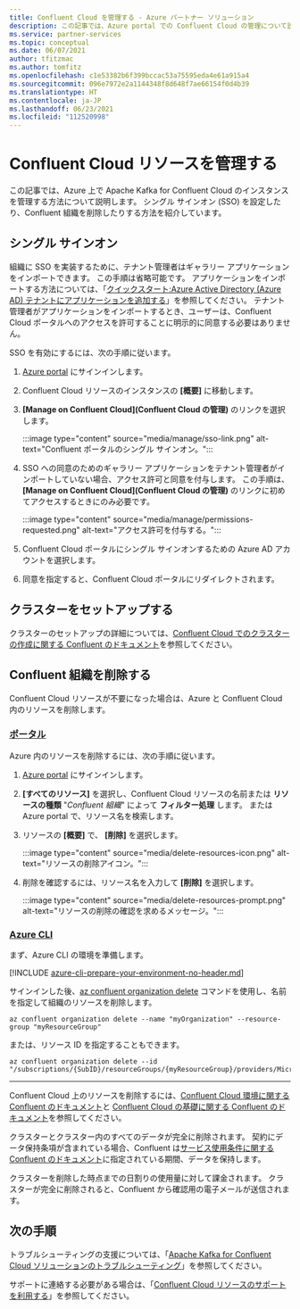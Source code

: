 ```yaml
---
title: Confluent Cloud を管理する - Azure パートナー ソリューション
description: この記事では、Azure portal での Confluent Cloud の管理について説明します。 シングル サインオンをセットアップし、Confluent 組織を削除し、サポートを受ける方法。
ms.service: partner-services
ms.topic: conceptual
ms.date: 06/07/2021
author: tfitzmac
ms.author: tomfitz
ms.openlocfilehash: c1e53382b6f399bccac53a75595eda4e61a915a4
ms.sourcegitcommit: 096e7972e2a1144348f8d648f7ae66154f0d4b39
ms.translationtype: HT
ms.contentlocale: ja-JP
ms.lasthandoff: 06/23/2021
ms.locfileid: "112520998"
---
```

# <a name="manage-the-confluent-cloud-resource"></a>Confluent Cloud リソースを管理する

この記事では、Azure 上で Apache Kafka for Confluent Cloud のインスタンスを管理する方法について説明します。 シングル サインオン (SSO) を設定したり、Confluent 組織を削除したりする方法を紹介しています。

## <a name="single-sign-on"></a>シングル サインオン

組織に SSO を実装するために、テナント管理者はギャラリー アプリケーションをインポートできます。 この手順は省略可能です。 アプリケーションをインポートする方法については、「[クイックスタート:Azure Active Directory (Azure AD) テナントにアプリケーションを追加する](../../active-directory/manage-apps/add-application-portal.md)」を参照してください。 テナント管理者がアプリケーションをインポートするとき、ユーザーは、Confluent Cloud ポータルへのアクセスを許可することに明示的に同意する必要はありません。

SSO を有効にするには、次の手順に従います。

1. [Azure portal](https://portal.azure.com) にサインインします。
1. Confluent Cloud リソースのインスタンスの **[概要]** に移動します。
1. **[Manage on Confluent Cloud]\(Confluent Cloud の管理\)** のリンクを選択します。

   :::image type="content" source="media/manage/sso-link.png" alt-text="Confluent ポータルのシングル サインオン。":::

1. SSO への同意のためのギャラリー アプリケーションをテナント管理者がインポートしていない場合、アクセス許可と同意を付与します。 この手順は、 **[Manage on Confluent Cloud]\(Confluent Cloud の管理\)** のリンクに初めてアクセスするときにのみ必要です。

   :::image type="content" source="media/manage/permissions-requested.png" alt-text="アクセス許可を付与する。":::

1. Confluent Cloud ポータルにシングル サインオンするための Azure AD アカウントを選択します。
1. 同意を指定すると、Confluent Cloud ポータルにリダイレクトされます。

## <a name="set-up-cluster"></a>クラスターをセットアップする

クラスターのセットアップの詳細については、[Confluent Cloud でのクラスターの作成に関する Confluent のドキュメント](https://docs.confluent.io/cloud/current/clusters/create-cluster.html)を参照してください。

## <a name="delete-confluent-organization"></a>Confluent 組織を削除する

Confluent Cloud リソースが不要になった場合は、Azure と Confluent Cloud 内のリソースを削除します。

### <a name="portal"></a>[ポータル](#tab/azure-portal)

Azure 内のリソースを削除するには、次の手順に従います。

1. [Azure portal](https://portal.azure.com) にサインインします。
1. **[すべてのリソース]** を選択し、Confluent Cloud リソースの名前または **リソースの種類** "_Confluent 組織_" によって **フィルター処理** します。 または Azure portal で、リソース名を検索します。
1. リソースの **[概要]** で、 **[削除]** を選択します。

    :::image type="content" source="media/delete-resources-icon.png" alt-text="リソースの削除アイコン。":::

1. 削除を確認するには、リソース名を入力して **[削除]** を選択します。

    :::image type="content" source="media/delete-resources-prompt.png" alt-text="リソースの削除の確認を求めるメッセージ。":::

### <a name="azure-cli"></a>[Azure CLI](#tab/azure-cli)

まず、Azure CLI の環境を準備します。

[!INCLUDE [azure-cli-prepare-your-environment-no-header.md](../../../includes/azure-cli-prepare-your-environment-no-header.md)]

サインインした後、[az confluent organization delete](/cli/azure/confluent#az_confluent_organization_delete) コマンドを使用し、名前を指定して組織のリソースを削除します。

```azurecli
az confluent organization delete --name "myOrganization" --resource-group "myResourceGroup"
```

または、リソース ID を指定することもできます。

```azurecli
az confluent organization delete --id "/subscriptions/{SubID}/resourceGroups/{myResourceGroup}/providers/Microsoft.Confluent/organizations/{myOrganization}"
```

---

Confluent Cloud 上のリソースを削除するには、[Confluent Cloud 環境に関する Confluent のドキュメント](https://docs.confluent.io/current/cloud/using/environments.html)と [Confluent Cloud の基礎に関する Confluent のドキュメント](https://docs.confluent.io/current/cloud/using/cloud-basics.html)を参照してください。

クラスターとクラスター内のすべてのデータが完全に削除されます。 契約にデータ保持条項が含まれている場合、Confluent は[サービス使用条件に関する Confluent のドキュメント](https://www.confluent.io/confluent-cloud-tos)に指定されている期間、データを保持します。

クラスターを削除した時点までの日割りの使用量に対して課金されます。 クラスターが完全に削除されると、Confluent から確認用の電子メールが送信されます。

## <a name="next-steps"></a>次の手順

トラブルシューティングの支援については、「[Apache Kafka for Confluent Cloud ソリューションのトラブルシューティング](troubleshoot.md)」を参照してください。

サポートに連絡する必要がある場合は、「[Confluent Cloud リソースのサポートを利用する](get-support.md)」を参照してください。
